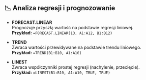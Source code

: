 ## 📉 Analiza regresji i prognozowanie

- **FORECAST.LINEAR**  
  Prognozuje przyszłą wartość na podstawie regresji liniowej.  
  **Przykład:** `=FORECAST.LINEAR(13, A1:A12, B1:B12)`

- **TREND**  
  Zwraca wartości przewidywane na podstawie trendu liniowego.  
  **Przykład:** `=TREND(B1:B10, A1:A10)`

- **LINEST**  
  Zwraca współczynniki prostej regresji (nachylenie, przecięcie).  
  **Przykład:** `=LINEST(B1:B10, A1:A10, TRUE, TRUE)`